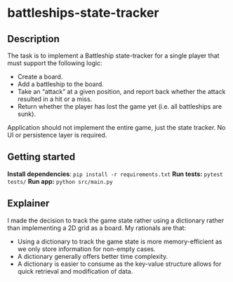 # battleships-state-tracker

## Description

The task is to implement a Battleship state-tracker for a single player that must support the following logic:

- Create a board.
- Add a battleship to the board.
- Take an “attack” at a given position, and report back whether the attack resulted in a hit or a miss.
- Return whether the player has lost the game yet (i.e. all battleships are sunk).

Application should not implement the entire game, just the state tracker. No UI or
persistence layer is required.

## Getting started

**Install dependencies**: `pip install -r requirements.txt`
**Run tests:** `pytest tests/`
**Run app:** `python src/main.py`

## Explainer

I made the decision to track the game state rather using a dictionary rather than implementing a 2D grid as a board. My rationals are that:

- Using a dictionary to track the game state is more memory-efficient as we only store information for non-empty cases.
- A dictionary generally offers better time complexity.
- A dictionary is easier to consume as the key-value structure allows for quick retrieval and modification of data.
